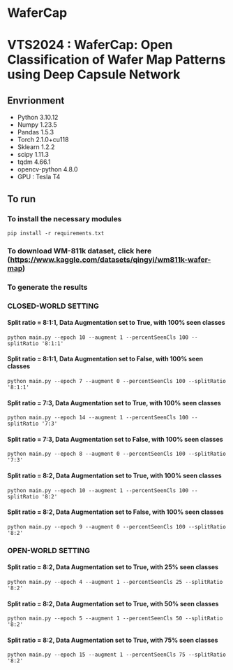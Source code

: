 # WaferCap
# VTS2024 : WaferCap: Open Classification of Wafer Map Patterns using Deep Capsule Network

## Envrionment

* Python 3.10.12
* Numpy 1.23.5
* Pandas 1.5.3
* Torch 2.1.0+cu118
* Sklearn 1.2.2
* scipy 1.11.3
* tqdm 4.66.1
* opencv-python 4.8.0
* GPU : Tesla T4


## To run


### To install the necessary modules

```
pip install -r requirements.txt
```

### To download WM-811k dataset, click here (https://www.kaggle.com/datasets/qingyi/wm811k-wafer-map)

### To generate the results

### CLOSED-WORLD SETTING

#### Split ratio = 8:1:1, Data Augmentation set to True, with 100% seen classes
```
python main.py --epoch 10 --augment 1 --percentSeenCls 100 --splitRatio '8:1:1'
```

#### Split ratio = 8:1:1, Data Augmentation set to False, with 100% seen classes
```
python main.py --epoch 7 --augment 0 --percentSeenCls 100 --splitRatio '8:1:1'
```

#### Split ratio = 7:3, Data Augmentation set to True, with 100% seen classes
```
python main.py --epoch 14 --augment 1 --percentSeenCls 100 --splitRatio '7:3'
```

#### Split ratio = 7:3, Data Augmentation set to False, with 100% seen classes
```
python main.py --epoch 8 --augment 0 --percentSeenCls 100 --splitRatio '7:3'
```

#### Split ratio = 8:2, Data Augmentation set to True, with 100% seen classes
```
python main.py --epoch 10 --augment 1 --percentSeenCls 100 --splitRatio '8:2'
```

#### Split ratio = 8:2, Data Augmentation set to False, with 100% seen classes
```
python main.py --epoch 9 --augment 0 --percentSeenCls 100 --splitRatio '8:2'
```



### OPEN-WORLD SETTING


#### Split ratio = 8:2, Data Augmentation set to True, with 25% seen classes
```
python main.py --epoch 4 --augment 1 --percentSeenCls 25 --splitRatio '8:2' 
```

#### Split ratio = 8:2, Data Augmentation set to True, with 50% seen classes
```
python main.py --epoch 5 --augment 1 --percentSeenCls 50 --splitRatio '8:2'
```

#### Split ratio = 8:2, Data Augmentation set to True, with 75% seen classes
```
python main.py --epoch 15 --augment 1 --percentSeenCls 75 --splitRatio '8:2'
```




















